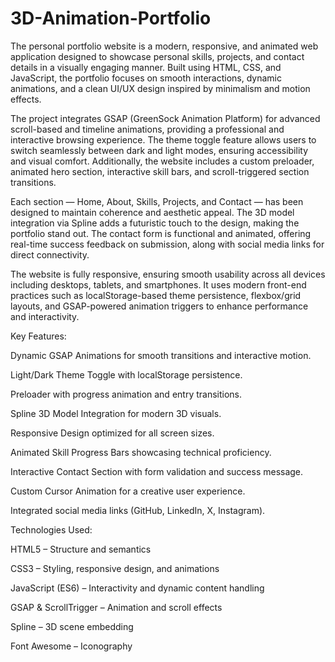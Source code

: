 # 3D-Animation-Portfolio
The personal portfolio website is a modern, responsive, and animated web application designed to showcase personal skills, projects, and contact details in a visually engaging manner. Built using HTML, CSS, and JavaScript, the portfolio focuses on smooth interactions, dynamic animations, and a clean UI/UX design inspired by minimalism and motion effects.

The project integrates GSAP (GreenSock Animation Platform) for advanced scroll-based and timeline animations, providing a professional and interactive browsing experience. The theme toggle feature allows users to switch seamlessly between dark and light modes, ensuring accessibility and visual comfort. Additionally, the website includes a custom preloader, animated hero section, interactive skill bars, and scroll-triggered section transitions.

Each section — Home, About, Skills, Projects, and Contact — has been designed to maintain coherence and aesthetic appeal. The 3D model integration via Spline adds a futuristic touch to the design, making the portfolio stand out. The contact form is functional and animated, offering real-time success feedback on submission, along with social media links for direct connectivity.

The website is fully responsive, ensuring smooth usability across all devices including desktops, tablets, and smartphones. It uses modern front-end practices such as localStorage-based theme persistence, flexbox/grid layouts, and GSAP-powered animation triggers to enhance performance and interactivity.

Key Features:

Dynamic GSAP Animations for smooth transitions and interactive motion.

Light/Dark Theme Toggle with localStorage persistence.

Preloader with progress animation and entry transitions.

Spline 3D Model Integration for modern 3D visuals.

Responsive Design optimized for all screen sizes.

Animated Skill Progress Bars showcasing technical proficiency.

Interactive Contact Section with form validation and success message.

Custom Cursor Animation for a creative user experience.

Integrated social media links (GitHub, LinkedIn, X, Instagram).

Technologies Used:

HTML5 – Structure and semantics

CSS3 – Styling, responsive design, and animations

JavaScript (ES6) – Interactivity and dynamic content handling

GSAP & ScrollTrigger – Animation and scroll effects

Spline – 3D scene embedding

Font Awesome – Iconography
